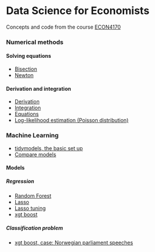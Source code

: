 # Data Science for Economists

Concepts and code from the course [ECON4170](https://www.uio.no/studier/emner/sv/oekonomi/ECON4170/index.html)

### Numerical methods
#### Solving equations
  - [Bisection](https://github.com/eal024/dc-for-econ/blob/main/2023-11-19%20numerical_methods1.R)
  - [Newton]()

#### Derivation and integration
 - [Derivation]()
 - [Integration](https://github.com/eal024/dc-for-econ/blob/main/integration.R)
 - [Equations]()
 - [Log-likelihood estimation (Poisson distribution)](https://github.com/eal024/dc-for-econ/blob/main/loglikehood_estimation.R)
   

### Machine Learning
- [tidymodels, the basic set up](https://github.com/eal024/dc-for-econ/blob/main/tidymodel_set_up.R)
- [Compare models](https://github.com/eal024/dc-for-econ/blob/main/comparing_models.R)

#### Models
##### Regression
- [Random Forest](https://github.com/eal024/dc-for-econ/blob/main/random_forest.R) 
- [Lasso](https://github.com/eal024/dc-for-econ/blob/main/Lasso.R)
- [Lasso tuning](https://github.com/eal024/dc-for-econ/blob/main/lasso_tuning.R)
- [xgt boost](https://github.com/eal024/dc-for-econ/blob/main/xgboost.R)

##### Classification problem
- [xgt boost, case: Norwegian parliament speeches](textclassification_xgboost.R)

